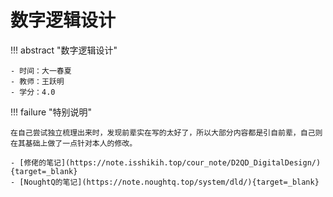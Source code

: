 # 数字逻辑设计

!!! abstract "数字逻辑设计"

    - 时间：大一春夏
    - 教师：王跃明
    - 学分：4.0

!!! failure "特别说明"

    在自己尝试独立梳理出来时，发现前辈实在写的太好了，所以大部分内容都是引自前辈，自己则在其基础上做了一点针对本人的修改。
    
    - [修佬的笔记](https://note.isshikih.top/cour_note/D2QD_DigitalDesign/){target=_blank}
    - [NoughtQ的笔记](https://note.noughtq.top/system/dld/){target=_blank}